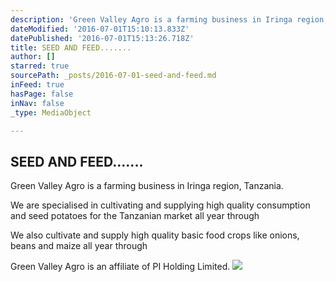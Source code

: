 ```yaml
---
description: 'Green Valley Agro is a farming business in Iringa region, Tanzania.'
dateModified: '2016-07-01T15:10:13.833Z'
datePublished: '2016-07-01T15:13:26.718Z'
title: SEED AND FEED.......
author: []
starred: true
sourcePath: _posts/2016-07-01-seed-and-feed.md
inFeed: true
hasPage: false
inNav: false
_type: MediaObject

---
```

## **SEED AND FEED**.......

Green Valley Agro is a farming business in Iringa region, Tanzania.

We are specialised in cultivating and supplying high quality consumption and seed potatoes for the Tanzanian market all year through

We also cultivate and supply high quality basic food crops like onions, beans and maize all year through

Green Valley Agro is an affiliate of PI Holding Limited.
![](https://imgflo.herokuapp.com/graph/vahj1ThiexotieMo/af202fe14d2611d0771cd8aec23f31bd/croprotate.jpg?cropheight=1185&cropwidth=1200&degrees=0&input=https%3A%2F%2Fthe-grid-user-content.s3-us-west-2.amazonaws.com%2Fa53536f6-1c08-47ef-8698-3ce67ec3a854.jpg&x=0&y=0)
